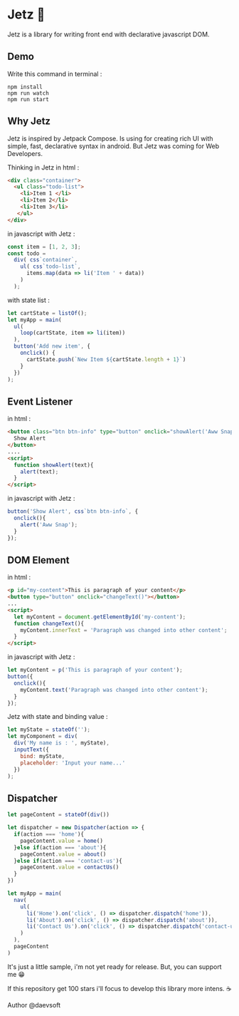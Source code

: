 # Jetz 🚀
Jetz is a library for writing front end with declarative javascript DOM.

## Demo
Write this command in terminal :
```terminal
npm install
npm run watch
npm run start
```

## Why Jetz
Jetz is inspired by Jetpack Compose. Is using for creating rich UI with simple, fast, declarative syntax in android. But Jetz was coming for Web Developers.

Thinking in Jetz 
in html :
``` html
<div class="container">
  <ul class="todo-list">
    <li>Item 1 </li>
    <li>Item 2</li>
    <li>Item 3</li>
   </ul>
</div>
```
in javascript with Jetz :
``` javascript
const item = [1, 2, 3];
const todo =
  div( css`container`, 
    ul( css`todo-list`,
      items.map(data => li('Item ' + data))
    )
  );
```
with state list :
``` javascript
let cartState = listOf();
let myApp = main(
  ul(
    loop(cartState, item => li(item))
  ),
  button('Add new item', {
    onclick() {
      cartState.push(`New Item ${cartState.length + 1}`)
    }
  })
);
```

## Event Listener
in html :
``` html
<button class="btn btn-info" type="button" onclick="showAlert('Aww Snap')">
  Show Alert
</button>
....
<script>
  function showAlert(text){
    alert(text);
  }
</script>
```
in javascript with Jetz :
``` javascript
button('Show Alert', css`btn btn-info`, {
  onclick(){
    alert('Aww Snap');
  }
});
```

## DOM Element
in html :
``` html
<p id="my-content">This is paragraph of your content</p>
<button type="button" onclick="changeText()"></button>
...
<script>
  let myContent = document.getElementById('my-content');
  function changeText(){
    myContent.innerText = 'Paragraph was changed into other content';
  }
</script>
```
in javascript with Jetz :
``` javascript
let myContent = p('This is paragraph of your content');
button({
  onclick(){
    myContent.text('Paragraph was changed into other content');
  }
});
```
Jetz with state and binding value :
``` javascript
let myState = stateOf('');
let myComponent = div(
  div('My name is : ', myState),
  inputText({
    bind: myState,
    placeholder: 'Input your name...'
  })
);
```
## Dispatcher
``` javascript
let pageContent = stateOf(div())

let dispatcher = new Dispatcher(action => {
  if(action === 'home'){
    pageContent.value = home()
  }else if(action === 'about'){
    pageContent.value = about()
  }else if(action === 'contact-us'){
    pageContent.value = contactUs()
  }
})

let myApp = main(
  nav(
    ul(
      li('Home').on('click', () => dispatcher.dispatch('home')),
      li('About').on('click', () => dispatcher.dispatch('about')),
      li('Contact Us').on('click', () => dispatcher.dispatch('contact-us'))
    )
  ),
  pageContent
)
```

It's just a little sample, i'm not yet ready for release. But, you can support me 😁

If this repository get 100 stars i'll focus to develop this library more intens. ☕

Author @daevsoft
